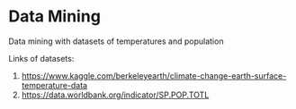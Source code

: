 # Data Mining
Data mining with datasets of temperatures and population

Links of datasets:
  1. https://www.kaggle.com/berkeleyearth/climate-change-earth-surface-temperature-data
  2. https://data.worldbank.org/indicator/SP.POP.TOTL
